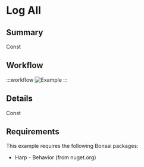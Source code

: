 # Log All

## Summary
Const

## Workflow

:::workflow
![Example](~/workflows/HarpExamples/BehaviorBoard/LogAll/LogAll.bonsai)
:::


## Details
Const

## Requirements
This example requires the following Bonsai packages:
- Harp - Behavior (from nuget.org)



